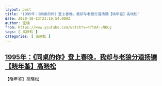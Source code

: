 ```yaml
---
layout: post
title: "1995年：《同桌的你》登上春晚，我却与老狼分道扬镳【晓年鉴】高晓松"
date: 2020-10-13T23:19:54.000Z
author: 空镜
from: https://www.youtube.com/watch?v=47t8A-uNKLg
tags: [ 高晓松 ]
categories: [ 高晓松 ]
---
```

<!--1602631194000-->
[1995年：《同桌的你》登上春晚，我却与老狼分道扬镳【晓年鉴】高晓松](https://www.youtube.com/watch?v=47t8A-uNKLg)
------

<div>
【晓年鉴】高晓松
</div>
